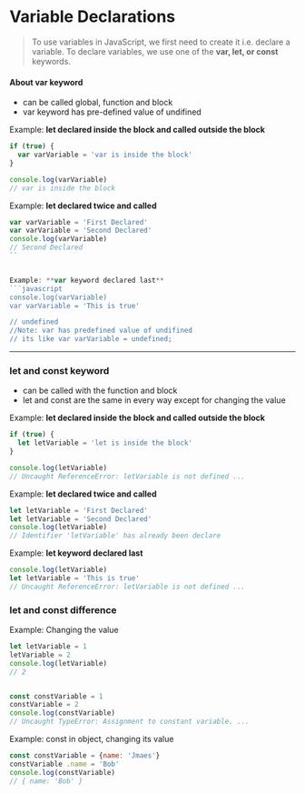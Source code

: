 # Variable Declarations
> To use variables in JavaScript, we first need to create it i.e. declare a variable. To declare variables, we use one of the **var, let, or const** keywords.


#### About var keyword
 - can be called global, function and block
 - var keyword has pre-defined value of undifined
 
Example: **let declared inside the block and called outside the block**
```javascript
if (true) {
  var varVariable = 'var is inside the block'
}

console.log(varVariable)
// var is inside the block
```

Example: **let declared twice and called**
```javascript
var varVariable = 'First Declared'
var varVariable = 'Second Declared'
console.log(varVariable)
// Second Declared
``


Example: **var keyword declared last**
```javascript
console.log(varVariable)
var varVariable = 'This is true'

// undefined
//Note: var has predefined value of undifined
// its like var varVariable = undefined;
```
<hr>

### let and const keyword
- can be called with the function and block
- let and const are the same in every way except for changing the value

Example: **let declared inside the block and called outside the block**
```javascript
if (true) {
  let letVariable = 'let is inside the block'
}

console.log(letVariable)
// Uncaught ReferenceError: letVariable is not defined ...
```

Example: **let declared twice and called**
```javascript
let letVariable = 'First Declared'
let letVariable = 'Second Declared'
console.log(letVariable)
// Identifier 'letVariable' has already been declare
```

Example: **let keyword declared last**
```javascript
console.log(letVariable)
let letVariable = 'This is true'
// Uncaught ReferenceError: letVariable is not defined ...
```

### let and const difference

Example: Changing the value

```javascript
let letVariable = 1
letVariable = 2
console.log(letVariable)
// 2


const constVariable = 1
constVariable = 2
console.log(constVariable)
// Uncaught TypeError: Assignment to constant variable. ...
```

Example: const in object, changing its value
```javascript
const constVariable = {name: 'Jmaes'} 
constVariable .name = 'Bob'
console.log(constVariable)
// { name: 'Bob' }
```
